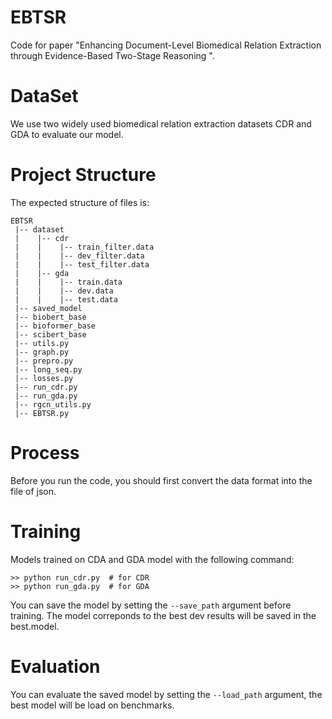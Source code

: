 # EBTSR
Code for paper "Enhancing Document-Level Biomedical Relation Extraction through Evidence-Based Two-Stage Reasoning ".
# DataSet
We use two widely used biomedical relation extraction datasets CDR and GDA to evaluate our model.
# Project Structure
The expected structure of files is:
```
EBTSR
 |-- dataset
 |    |-- cdr
 |    |    |-- train_filter.data
 |    |    |-- dev_filter.data
 |    |    |-- test_filter.data
 |    |-- gda
 |    |    |-- train.data
 |    |    |-- dev.data
 |    |    |-- test.data
 |-- saved_model
 |-- biobert_base
 |-- bioformer_base
 |-- scibert_base
 |-- utils.py
 |-- graph.py
 |-- prepro.py
 |-- long_seq.py
 |-- losses.py
 |-- run_cdr.py
 |-- run_gda.py
 |-- rgcn_utils.py
 |-- EBTSR.py
```

# Process
Before you run the code, you should first convert the data format into the file of json.
# Training
Models trained on CDA and GDA model with the following command:
```
>> python run_cdr.py  # for CDR
>> python run_gda.py  # for GDA
```
You can save the model by setting the ``--save_path`` argument before training. The model correponds to the best dev results will be saved in the best.model. 
# Evaluation
You can evaluate the saved model by setting the ``--load_path`` argument, the best model will be load on benchmarks.
